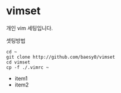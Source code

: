 # vimset
개인 vim 세팅입니다.

셋팅방법
```
cd ~
git clone http://github.com/baesy0/vimset
cd vimset
cp -f ./.vimrc ~
```

* item1
* item2


